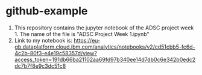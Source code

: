 # github-example
1) This repository contains the jupyter notebook of the ADSC project week 1. The name of the file is "ADSC Project Week 1.ipynb"
2) Link to my notebook is: https://eu-gb.dataplatform.cloud.ibm.com/analytics/notebooks/v2/cd51cbb5-fc6d-4c2b-80f3-e4e19c58357d/view?access_token=191db66ba21102aa69fd97b340ee14d7db0c6e342b0edc2dc7b7f8e9c3dc51c8
